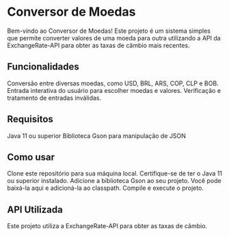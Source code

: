 <h1> Conversor de Moedas </h1>
<p> Bem-vindo ao Conversor de Moedas! Este projeto é um sistema simples que permite converter valores de uma moeda para outra utilizando a API da ExchangeRate-API para obter as taxas de câmbio mais recentes. </p>

<h2> Funcionalidades </h2>
Conversão entre diversas moedas, como USD, BRL, ARS, COP, CLP e BOB.
Entrada interativa do usuário para escolher moedas e valores.
Verificação e tratamento de entradas inválidas.
<h2> Requisitos </h2>
Java 11 ou superior
Biblioteca Gson para manipulação de JSON
<h2> Como usar </h2>
Clone este repositório para sua máquina local.
Certifique-se de ter o Java 11 ou superior instalado.
Adicione a biblioteca Gson ao seu projeto. Você pode baixá-la aqui e adicioná-la ao classpath.
Compile e execute o projeto.

<h2> API Utilizada </h2>
Este projeto utiliza a ExchangeRate-API para obter as taxas de câmbio.
